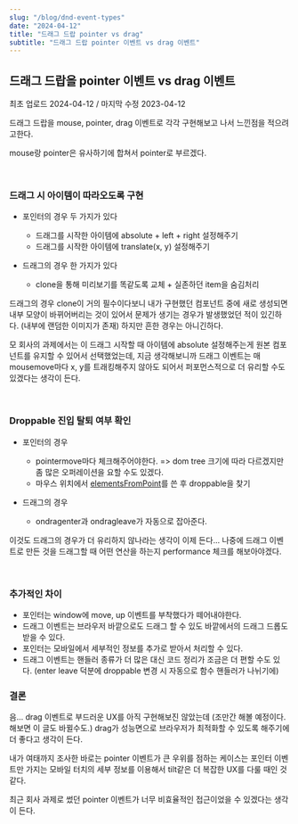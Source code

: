 ```yaml
---
slug: "/blog/dnd-event-types"
date: "2024-04-12"
title: "드래그 드랍 pointer vs drag"
subtitle: "드래그 드랍 pointer 이벤트 vs drag 이벤트"
---
```


## **드래그 드랍을 pointer 이벤트 vs drag 이벤트**

<p class="text-time">최초 업로드 2024-04-12 / 마지막 수정 2023-04-12</p>

드래그 드랍을 mouse, pointer, drag 이벤트로 각각 구현해보고 나서 느낀점을 적으려고한다.

mouse랑 pointer은 유사하기에 합쳐서 pointer로 부르겠다.

<br/>

### **드래그 시 아이템이 따라오도록 구현**

- 포인터의 경우 두 가지가 있다

  - 드래그를 시작한 아이템에 absolute + left + right 설정해주기
  - 드래그를 시작한 아이템에 translate(x, y) 설정해주기

- 드래그의 경우 한 가지가 있다
  - clone을 통해 미리보기를 똑같도록 교체 + 실존하던 item을 숨김처리

드래그의 경우 clone이 거의 필수이다보니 내가 구현했던 컴포넌트 중에 새로 생성되면 내부 모양이 바뀌어버리는 것이 있어서
문제가 생기는 경우가 발생했었던 적이 있긴하다. (내부에 랜덤한 이미지가 존재) 하지만 흔한 경우는 아니긴하다.

모 회사의 과제에서는 이 드래그 시작할 때 아이템에 absolute 설정해주는게 원본 컴포넌트를 유지할 수 있어서 선택했었는데,
지금 생각해보니까 드래그 이벤트는 매 mousemove마다 x, y를 트래킹해주지 않아도 되어서 퍼포먼스적으로 더 유리할 수도 있겠다는 생각이 든다.

<br/>

### **Droppable 진입 탈퇴 여부 확인**

- 포인터의 경우

  - pointermove마다 체크해주어야한다. => dom tree 크기에 따라 다르겠지만 좀 많은 오퍼레이션을 요할 수도 있겠다.
  - 마우스 위치에서 [elementsFromPoint](https://developer.mozilla.org/en-US/docs/Web/API/Document/elementsFromPoint)를 쓴 후 droppable을 찾기

- 드래그의 경우

  - ondragenter과 ondragleave가 자동으로 잡아준다.

이것도 드래그의 경우가 더 유리하지 않나라는 생각이 이제 든다... 나중에 드래그 이벤트로 만든 것을 드래그할 때 어떤 연산을 하는지 performance 체크를 해보아야겠다.

<br/>

### **추가적인 차이**

- 포인터는 window에 move, up 이벤트를 부착했다가 떼어내야한다.
- 드래그 이벤트는 브라우저 바깥으로도 드래그 할 수 있도 바깥에서의 드래그 드롭도 받을 수 있다.
- 포인터는 모바일에서 세부적인 정보를 추가로 받아서 처리할 수 있다.
- 드래그 이벤트는 핸들러 종류가 더 많은 대신 코드 정리가 조금은 더 편할 수도 있다. (enter leave 덕분에 droppable 변경 시 자동으로 함수 핸들러가 나뉘기에)

### **결론**

음... drag 이벤트로 부드러운 UX를 아직 구현해보진 않았는데 (조만간 해볼 예정이다. 해보면 이 글도 바뀔수도.) drag가 성능면으로 브라우저가 최적화할 수 있도록 해주기에
더 좋다고 생각이 든다.

내가 여태까지 조사한 바로는 pointer 이벤트가 큰 우위를 점하는 케이스는 포인터 이벤트만 가지는 모바일 터치의 세부 정보를 이용해서 tilt같은 더 복잡한 UX를 다룰 때인 것 같다.

최근 회사 과제로 썼던 pointer 이벤트가 너무 비효율적인 접근이었을 수 있겠다는 생각이 든다.
